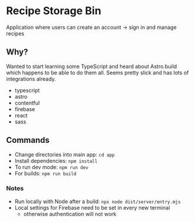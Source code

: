 # Recipe Storage Bin
Application where users can create an account -> sign in and manage recipes

## Why?
Wanted to start learning some TypeScript and heard about Astro.build which happens to be able to do them all.
Seems pretty slick and has lots of integrations already.
- typescript
- astro
- contentful
- firebase
- react
- sass

## Commands
- Change directories into main app: `cd app`
- Install dependencies: `npm install`
- To run dev mode: `npm run dev`
- For builds: `npm run build`

### Notes
- Run locally with Node after a build: `npx node dist/server/entry.mjs`
- Local settings for Firebase need to be set in every new terminal
  - otherwise authentication will not work
